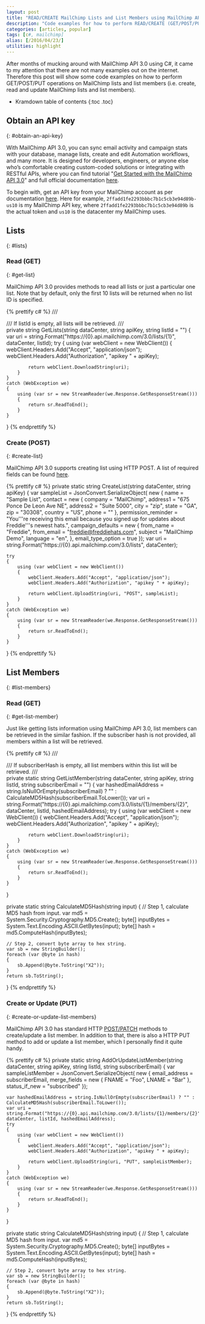 ```yaml
---
layout: post
title: "READ/CREATE MailChimp Lists and List Members using MailChimp API 3.0"
description: "Code examples for how to perform READ/CREATE (GET/POST/PUT) operations on MailChimp lists and list members using MailChimp API 3.0."
categories: [articles, popular]
tags: [c#, mailchimp]
alias: [/2016/04/23/]
utilities: highlight
---
```

After months of mucking around with MailChimp API 3.0 using C#, it came to my attention that there are not many examples out on the internet. Therefore this post will show some code examples on how to perform GET/POST/PUT operations on MailChimp lists and list members
(i.e. create, read and update MailChimp lists and list members).

* Kramdown table of contents
{:toc .toc}

## Obtain an API key
{: #obtain-an-api-key}

With MailChimp API 3.0, you can sync email activity and campaign stats with your database, manage lists, create and edit Automation workflows, and many more.
It is designed for developers, engineers, or anyone else who’s comfortable creating custom-coded solutions or integrating with RESTful APIs,
where you can find tutorial "[Get Started with the MailChimp API 3.0]((http://developer.mailchimp.com/documentation/mailchimp/guides/get-started-with-mailchimp-api-3/))"
and full official documentation [here](http://developer.mailchimp.com/documentation/mailchimp/reference/overview/).

To begin with, get an API key from your MailChimp account as per documentation [here](http://kb.mailchimp.com/accounts/management/about-api-keys/#Find-or-Generate-Your-API-Key).
Here for example, `2ffadd1fe2293bbbc7b1c5cb3e94d89b-us10` is my MailChimp API key,
where `2ffadd1fe2293bbbc7b1c5cb3e94d89b` is the actual token and `us10` is the datacenter my MailChimp uses.

## Lists
{: #lists}

### Read (GET)
{: #get-list}

MailChimp API 3.0 provides methods to read all lists or just a particular one list.
Note that by default, only the first 10 lists will be returned when no list ID is specified.

{% prettify c# %}
/// <summary>
/// If listId is empty, all lists will be retrieved.
/// </summary>
private string GetLists(string dataCenter, string apiKey, string listId = "")
{
    var uri = string.Format("https://{0}.api.mailchimp.com/3.0/lists/{1}", dataCenter, listId);
    try
    {
        using (var webClient = new WebClient())
        {
            webClient.Headers.Add("Accept", "application/json");
            webClient.Headers.Add("Authorization", "apikey " + apiKey);

            return webClient.DownloadString(uri);
        }
    }
    catch (WebException we)
    {
        using (var sr = new StreamReader(we.Response.GetResponseStream()))
        {
            return sr.ReadToEnd();
        }
    }
}
{% endprettify %}

### Create (POST)
{: #create-list}

MailChimp API 3.0 supports creating list using HTTP POST. A list of required fields can be found [here](http://developer.mailchimp.com/documentation/mailchimp/reference/lists/#create-post_lists).

{% prettify c# %}
private static string CreateList(string dataCenter, string apiKey)
{
    var sampleList = JsonConvert.SerializeObject(
        new
        {
            name = "Sample List",
            contact = new
            {
                company = "MailChimp",
                address1 = "675 Ponce De Leon Ave NE",
                address2 = "Suite 5000",
                city = "zip",
                state = "GA",
                zip = "30308",
                country = "US",
                phone = ""
            },
            permission_reminder = "You'\''re receiving this email because you signed up for updates about Freddie'\''s newest hats.",
            campaign_defaults = new
            {
                from_name = "Freddie",
                from_email = "freddie@freddiehats.com",
                subject = "MailChimp Demo",
                language = "en",
            },
            email_type_option = true
        });
    var uri = string.Format("https://{0}.api.mailchimp.com/3.0/lists", dataCenter);

    try
    {
        using (var webClient = new WebClient())
        {
            webClient.Headers.Add("Accept", "application/json");
            webClient.Headers.Add("Authorization", "apikey " + apiKey);

            return webClient.UploadString(uri, "POST", sampleList);
        }
    }
    catch (WebException we)
    {
        using (var sr = new StreamReader(we.Response.GetResponseStream()))
        {
            return sr.ReadToEnd();
        }
    }
}
{% endprettify %}

## List Members
{: #list-members}

### Read (GET)
{: #get-list-member}

Just like getting lists information using MailChimp API 3.0, list members can be retrieved in the similar fashion.
If the subscriber hash is not provided, all members within a list will be retrieved.

{% prettify c# %}
/// <summary>
/// If subscriberHash is empty, all list members within this list will be retrieved.
/// </summary>
private static string GetListMember(string dataCenter, string apiKey, string listId, string subscriberEmail = "")
{
    var hashedEmailAddress = string.IsNullOrEmpty(subscriberEmail) ? "" : CalculateMD5Hash(subscriberEmail.ToLower());
    var uri = string.Format("https://{0}.api.mailchimp.com/3.0/lists/{1}/members/{2}", dataCenter, listId, hashedEmailAddress);
    try
    {
        using (var webClient = new WebClient())
        {
            webClient.Headers.Add("Accept", "application/json");
            webClient.Headers.Add("Authorization", "apikey " + apiKey);

            return webClient.DownloadString(uri);
        }
    }
    catch (WebException we)
    {
        using (var sr = new StreamReader(we.Response.GetResponseStream()))
        {
            return sr.ReadToEnd();
        }
    }
}

private static string CalculateMD5Hash(string input)
{
    // Step 1, calculate MD5 hash from input.
    var md5 = System.Security.Cryptography.MD5.Create();
    byte[] inputBytes = System.Text.Encoding.ASCII.GetBytes(input);
    byte[] hash = md5.ComputeHash(inputBytes);

    // Step 2, convert byte array to hex string.
    var sb = new StringBuilder();
    foreach (var @byte in hash)
    {
        sb.Append(@byte.ToString("X2"));
    }
    return sb.ToString();
}
{% endprettify %}

### Create or Update (PUT)
{: #create-or-update-list-members}

MailChimp API 3.0 has standard HTTP [POST/PATCH](http://developer.mailchimp.com/documentation/mailchimp/reference/lists/members/#)
methods to create/update a list member.
In addition to that, there is also a HTTP PUT method to add or update a list member,
which I personally find it quite handy.

{% prettify c# %}
private static string AddOrUpdateListMember(string dataCenter, string apiKey, string listId, string subscriberEmail)
{
    var sampleListMember = JsonConvert.SerializeObject(
        new
        {
            email_address = subscriberEmail,
            merge_fields =
            new {
                FNAME = "Foo",
                LNAME = "Bar"
            },
            status_if_new = "subscribed"
        });

    var hashedEmailAddress = string.IsNullOrEmpty(subscriberEmail) ? "" : CalculateMD5Hash(subscriberEmail.ToLower());
    var uri = string.Format("https://{0}.api.mailchimp.com/3.0/lists/{1}/members/{2}", dataCenter, listId, hashedEmailAddress);
    try
    {
        using (var webClient = new WebClient())
        {
            webClient.Headers.Add("Accept", "application/json");
            webClient.Headers.Add("Authorization", "apikey " + apiKey);

            return webClient.UploadString(uri, "PUT", sampleListMember);
        }
    }
    catch (WebException we)
    {
        using (var sr = new StreamReader(we.Response.GetResponseStream()))
        {
            return sr.ReadToEnd();
        }
    }
}

private static string CalculateMD5Hash(string input)
{
    // Step 1, calculate MD5 hash from input.
    var md5 = System.Security.Cryptography.MD5.Create();
    byte[] inputBytes = System.Text.Encoding.ASCII.GetBytes(input);
    byte[] hash = md5.ComputeHash(inputBytes);

    // Step 2, convert byte array to hex string.
    var sb = new StringBuilder();
    foreach (var @byte in hash)
    {
        sb.Append(@byte.ToString("X2"));
    }
    return sb.ToString();
}
{% endprettify %}
